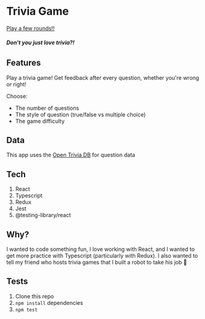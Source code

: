 # Trivia Game

[Play a few rounds!!](https://druserkes.github.io/trivia-game/)

###### **Don't you just love trivia?!**

## Features
Play a trivia game! 
Get feedback after every question, whether you're wrong or right! 

Choose:
* The number of questions
* The style of question (true/false vs multiple choice)
* The game difficulty  

## Data 
This app uses the [Open Trivia DB](https://opentdb.com/api_config.php ) for question data

## Tech 
1. React 
2. Typescript 
3. Redux 
4. Jest
5. @testing-library/react

## Why? 
I wanted to code something fun, I love working with React, and I wanted to get more practice with Typescript (particularly with Redux). I also wanted to tell my friend who hosts trivia games that I built a robot to take his job 🤣

## Tests 
1. Clone this repo 
2. ```npm install``` dependencies 
3. ``` npm test ```
